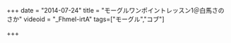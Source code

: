 +++
date = "2014-07-24"
title = "モーグルワンポイントレッスン1＠白馬さのさか"
videoid = "_FhmeI-irtA"
tags=["モーグル","コブ"]

+++
